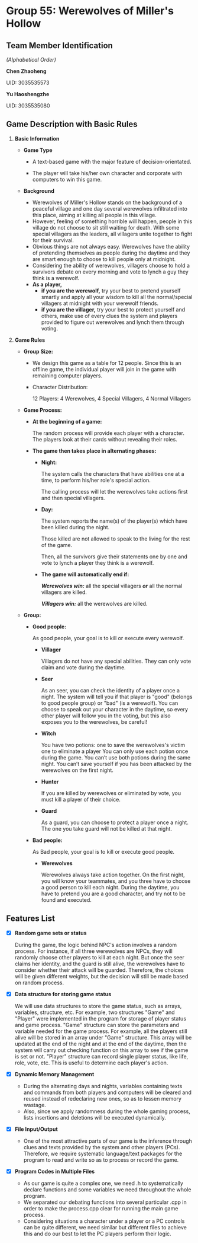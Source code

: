 # **Group 55: Werewolves of Miller's Hollow**

## **Team Member Identification**
_(Alphabetical Order)_

**Chen Zhaoheng**

UID: 3035535573

**Yu Haoshengzhe**

UID: 3035535080

## **Game Description with Basic Rules**
1. **Basic Information**
   - **Game Type**
   
     - A text-based game with the major feature of decision-orientated. 
     
     - The player will take his/her own character and corporate with computers to win this game. 
   
   - **Background**
   
     - Werewolves of Miller's Hollow stands on the background of a peaceful village and one day several werewolves infiltrated into this place, aiming at killing all people in this village.
     - However, feeling of something horrible will happen, people in this village do not choose to sit still waiting for death. With some special villagers as the leaders, all villagers unite together to fight for their survival.
     - Obvious things are not always easy. Werewolves have the ability of pretending themselves as people during the daytime and they are smart enough to choose to kill people only at midnight.
     - Considering the ability of werewolves, villagers choose to hold a survivors debate on every morning and vote to lynch a guy they think is a werewolf.
     - **As a player,** 
       - **if you are the werewolf,** try your best to pretend yourself smartly and apply all your wisdom to kill all the normal/special villagers at midnight with your werewolf friends.
       - **if you are the villager,** try your best to protect yourself and others, make use of every clues the system and players provided to figure out werewolves and lynch them through voting.

2. **Game Rules**
   - **Group Size:**
   
     - We design this game as a table for 12 people. Since this is an offline game, the individual player will join in the game with remaining computer players.
     - Character Distribution:
       
       12 Players: 4 Werewolves,  4 Special Villagers, 4 Normal Villagers
   - **Game Process:**
    
     - **At the beginning of a game:**
       
       The random process will provide each player with a character. The players look at their cards without revealing their roles.
     - **The game then takes place in alternating phases:**
       - **Night:** 
       
         The system calls the characters that have abilities one at a time, to perform his/her role's special action.
         
         The calling process will let the werewolves take actions first and then special villagers.
         
       - **Day:**
       
         The system reports the name(s) of the player(s) which have been killed during the night.
         
         Those killed are not allowed to speak to the living for the rest of the game.
         
         Then, all the survivors give their statements one by one and vote to lynch a player they think is a werewolf.
         
       - **The game will automatically end if:**
          
          **_Werewolves win:_** all the special villagers **_or_** all the normal villagers are killed.
          
          **_Villagers win:_** all the werewolves are killed.
       
         
        
       
   - **Group:**   
   
     - **Good people:** 
         
       As good people, your goal is to kill or execute every werewolf. 
       
         - **Villager**
             
            Villagers do not have any special abilities. They can only vote claim and vote during the daytime.
            
         - **Seer**
         
            As an seer, you can check the identity of a player once a night. The system will tell you if that player is "good" (belongs to good people group) or "bad" (is a werewolf). You can choose to speak out your character in the daytime, so every other player will follow you in the voting, but this also exposes you to the werewolves, be careful!
            
         - **Witch**
         
            You have two potions:
            one to save the werewolves's victim
            one to eliminate a player
            You can only use each potion once during the game. You can’t use both potions during the same night. You can’t save yourself if you has been attacked by the werewolves on the first night.
            
         - **Hunter**
            
            If you are killed by werewolves or eliminated by vote, you must kill a player of their choice.
            
         - **Guard**
         
            As a guard, you can choose to protect a player once a night. The one you take guard will not be killed at that night.
            
     - **Bad people:**
     
       As Bad people, your goal is to kill or execute good people.
            
         - **Werewolves**
            
            Werewolves always take action together. On the first night, you will know your teammates, and you three have to choose a good person to kill each night. During the daytime, you have to pretend you are a good character, and try not to be found and executed. 
            

## Features List

- [x] **Random game sets or status**
   
   During the game, the logic behind NPC's action involves a random process. For instance, if all three werewolves are NPCs, they will randomly choose other players to kill at each night. But once the seer claims her identity, and the guard is still alive, the werewolves have to consider whether their attack will be guarded. Therefore, the choices will be given different weights, but the decision will still be made based on random process. 

- [x] **Data structure for storing game status**

   We will use data structures to store the game status, such as arrays, variables, structure, etc. For example, two structures "Game" and "Player" were implemented in the program for storage of player status and game process. "Game" structure can store the parameters and variable needed for the game process. For example, all the players still alive will be stored in an array under "Game" structure. This array will be updated at the end of the night and at the end of the daytime, then the system will carry out checking function on this array to see if the game is set or not. "Player" structure can record single player status, like life, role, vote, etc. This is useful to determine each player's action.

- [x] **Dynamic Memory Management**
  - During the alternating days and nights, variables containing texts and commands from both players and computers will be cleared and reused instead of redeclaring new ones, so as to lessen memory wastage.
  - Also, since we apply randomness during the whole gaming process, lists insertions and deletions will be executed dynamically.

- [x] **File Input/Output**
  - One of the most attractive parts of our game is the inference through clues and texts provided by the system and other players (PCs). Therefore, we require systematic language/text packages for the program to read and write so as to process or record the game.
  
- [x] **Program Codes in Multiple Files**
  - As our game is quite a complex one, we need .h to systematically declare functions and some variables we need throughout the whole program.
  - We separated our debating functions into several particular .cpp in order to make the process.cpp clear for running the main game process.
  - Considering situations a character under a player or a PC controls can be quite different, we need similar but different files to achieve this and do our best to let the PC players perform their logic.
       
      
         
     
    
     
       

   
   
